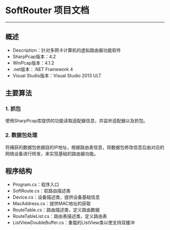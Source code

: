 # SoftRouter 项目文档 #

----------

## 概述 ##

- Description：针对多网卡计算机的虚拟路由器功能软件
- SharpPcap版本：4.2
- WinPcap版本：4.1.2
- .net版本：.NET Framework 4
- Visual Studio版本：Visual Studio 2013 ULT

## 主要算法 ##

### 1. 抓包 ###

使用SharpPcap库提供的功能读取适配器信息，并监听适配器以及抓包。

### 2. 数据包处理 ###

将捕获的数据包依据目的IP地址，根据路由表信息，将数据包修改信息后由对应的网络设备进行转发，来实现基础的路由器功能。

## 程序结构 ##

- Program.cs：程序入口
- SoftRoute.cs：软路由描述类
- Device.cs：设备描述类，提供设备基础信息
- MacAddress.cs：提供MAC地址的获取
- RouteTable.cs：路由描述类，定义路由数据
- RouteTableList.cs：路由表描述类，定义路由表
- ListViewDoubleBuffer.cs：重载的LIstView类以使支持双缓冲